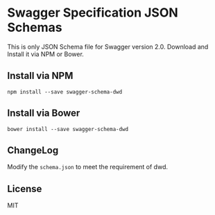 # Swagger Specification JSON Schemas

This is only JSON Schema file for Swagger version 2.0. Download and Install it via NPM or Bower.

## Install via NPM

```shell
npm install --save swagger-schema-dwd
```

## Install via Bower

 ```shell
 bower install --save swagger-schema-dwd
 ```
 
 ## ChangeLog
 
 Modify the `schema.json` to meet the requirement of dwd.

## License

 MIT
